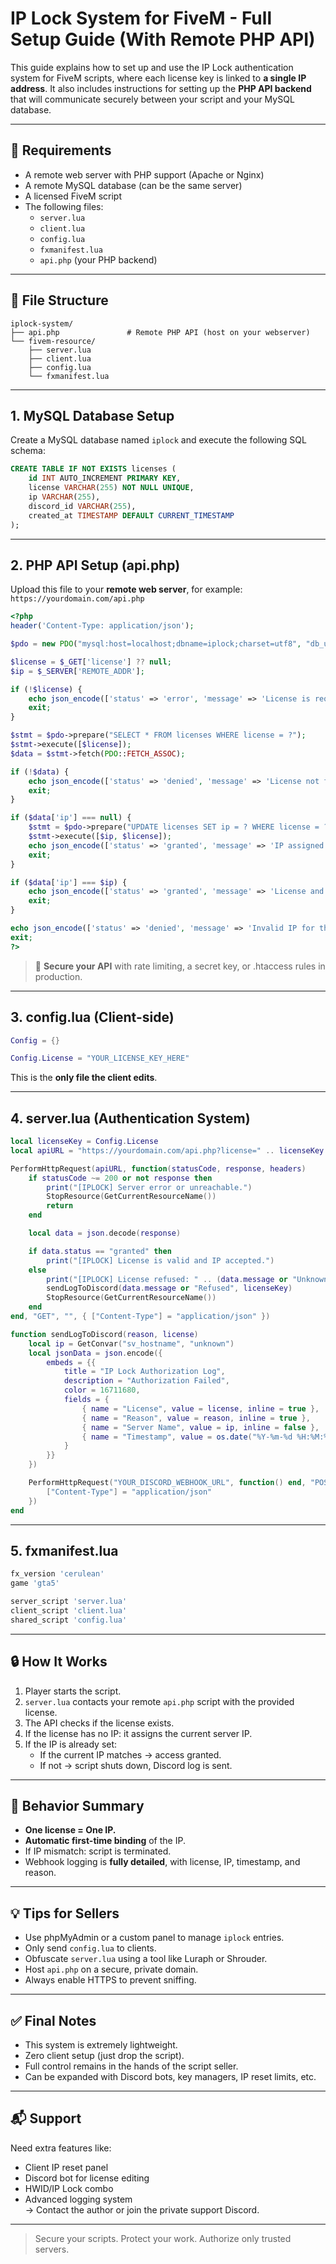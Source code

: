 # IP Lock System for FiveM - Full Setup Guide (With Remote PHP API)

This guide explains how to set up and use the IP Lock authentication system for FiveM scripts, where each license key is linked to **a single IP address**. It also includes instructions for setting up the **PHP API backend** that will communicate securely between your script and your MySQL database.

---

## 🔧 Requirements

- A remote web server with PHP support (Apache or Nginx)
- A remote MySQL database (can be the same server)
- A licensed FiveM script
- The following files:
  - `server.lua`
  - `client.lua`
  - `config.lua`
  - `fxmanifest.lua`
  - `api.php` (your PHP backend)

---

## 📁 File Structure

```
iplock-system/
├── api.php               # Remote PHP API (host on your webserver)
└── fivem-resource/
    ├── server.lua
    ├── client.lua
    ├── config.lua
    └── fxmanifest.lua
```

---

## 1. MySQL Database Setup

Create a MySQL database named `iplock` and execute the following SQL schema:

```sql
CREATE TABLE IF NOT EXISTS licenses (
    id INT AUTO_INCREMENT PRIMARY KEY,
    license VARCHAR(255) NOT NULL UNIQUE,
    ip VARCHAR(255),
    discord_id VARCHAR(255),
    created_at TIMESTAMP DEFAULT CURRENT_TIMESTAMP
);
```

---

## 2. PHP API Setup (api.php)

Upload this file to your **remote web server**, for example: `https://yourdomain.com/api.php`

```php
<?php
header('Content-Type: application/json');

$pdo = new PDO("mysql:host=localhost;dbname=iplock;charset=utf8", "db_user", "db_password");

$license = $_GET['license'] ?? null;
$ip = $_SERVER['REMOTE_ADDR'];

if (!$license) {
    echo json_encode(['status' => 'error', 'message' => 'License is required']);
    exit;
}

$stmt = $pdo->prepare("SELECT * FROM licenses WHERE license = ?");
$stmt->execute([$license]);
$data = $stmt->fetch(PDO::FETCH_ASSOC);

if (!$data) {
    echo json_encode(['status' => 'denied', 'message' => 'License not found']);
    exit;
}

if ($data['ip'] === null) {
    $stmt = $pdo->prepare("UPDATE licenses SET ip = ? WHERE license = ?");
    $stmt->execute([$ip, $license]);
    echo json_encode(['status' => 'granted', 'message' => 'IP assigned']);
    exit;
}

if ($data['ip'] === $ip) {
    echo json_encode(['status' => 'granted', 'message' => 'License and IP match']);
    exit;
}

echo json_encode(['status' => 'denied', 'message' => 'Invalid IP for this license']);
exit;
?>
```

> 🔐 **Secure your API** with rate limiting, a secret key, or .htaccess rules in production.

---

## 3. config.lua (Client-side)

```lua
Config = {}

Config.License = "YOUR_LICENSE_KEY_HERE"
```

This is the **only file the client edits**.

---

## 4. server.lua (Authentication System)

```lua
local licenseKey = Config.License
local apiURL = "https://yourdomain.com/api.php?license=" .. licenseKey

PerformHttpRequest(apiURL, function(statusCode, response, headers)
    if statusCode ~= 200 or not response then
        print("[IPLOCK] Server error or unreachable.")
        StopResource(GetCurrentResourceName())
        return
    end

    local data = json.decode(response)

    if data.status == "granted" then
        print("[IPLOCK] License is valid and IP accepted.")
    else
        print("[IPLOCK] License refused: " .. (data.message or "Unknown reason"))
        sendLogToDiscord(data.message or "Refused", licenseKey)
        StopResource(GetCurrentResourceName())
    end
end, "GET", "", { ["Content-Type"] = "application/json" })

function sendLogToDiscord(reason, license)
    local ip = GetConvar("sv_hostname", "unknown")
    local jsonData = json.encode({
        embeds = {{
            title = "IP Lock Authorization Log",
            description = "Authorization Failed",
            color = 16711680,
            fields = {
                { name = "License", value = license, inline = true },
                { name = "Reason", value = reason, inline = true },
                { name = "Server Name", value = ip, inline = false },
                { name = "Timestamp", value = os.date("%Y-%m-%d %H:%M:%S"), inline = false }
            }
        }}
    })

    PerformHttpRequest("YOUR_DISCORD_WEBHOOK_URL", function() end, "POST", jsonData, {
        ["Content-Type"] = "application/json"
    })
end
```

---

## 5. fxmanifest.lua

```lua
fx_version 'cerulean'
game 'gta5'

server_script 'server.lua'
client_script 'client.lua'
shared_script 'config.lua'
```

---

## 🔒 How It Works

1. Player starts the script.
2. `server.lua` contacts your remote `api.php` script with the provided license.
3. The API checks if the license exists.
4. If the license has no IP: it assigns the current server IP.
5. If the IP is already set:
   - If the current IP matches → access granted.
   - If not → script shuts down, Discord log is sent.

---

## 📝 Behavior Summary

- **One license = One IP.**
- **Automatic first-time binding** of the IP.
- If IP mismatch: script is terminated.
- Webhook logging is **fully detailed**, with license, IP, timestamp, and reason.

---

## 💡 Tips for Sellers

- Use phpMyAdmin or a custom panel to manage `iplock` entries.
- Only send `config.lua` to clients.
- Obfuscate `server.lua` using a tool like Luraph or Shrouder.
- Host `api.php` on a secure, private domain.
- Always enable HTTPS to prevent sniffing.

---

## ✅ Final Notes

- This system is extremely lightweight.
- Zero client setup (just drop the script).
- Full control remains in the hands of the script seller.
- Can be expanded with Discord bots, key managers, IP reset limits, etc.

---

## 📬 Support

Need extra features like:
- Client IP reset panel  
- Discord bot for license editing  
- HWID/IP Lock combo  
- Advanced logging system  
→ Contact the author or join the private support Discord.

---

> Secure your scripts. Protect your work. Authorize only trusted servers.
